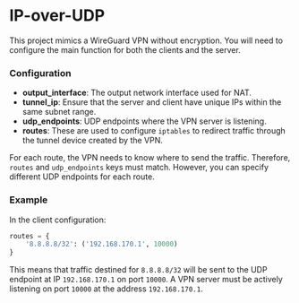 # IP-over-UDP

This project mimics a WireGuard VPN without encryption. You will need to configure the main function for both the clients and the server.

### Configuration

- **output_interface**: The output network interface used for NAT.
- **tunnel_ip**: Ensure that the server and client have unique IPs within the same subnet range.
- **udp_endpoints**: UDP endpoints where the VPN server is listening.
- **routes**: These are used to configure `iptables` to redirect traffic through the tunnel device created by the VPN.

For each route, the VPN needs to know where to send the traffic. Therefore, `routes` and `udp_endpoints` keys must match. However, you can specify different UDP endpoints for each route.

### Example

In the client configuration:

```python
routes = {
    '8.8.8.8/32': ('192.168.170.1', 10000)
}
```
This means that traffic destined for `8.8.8.8/32` will be sent to the UDP endpoint at IP `192.168.170.1` on port `10000`. A VPN server must be actively listening on port `10000` at the address `192.168.170.1`.
